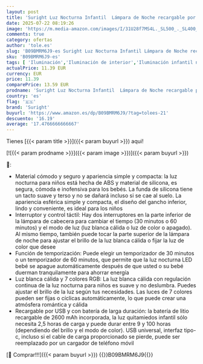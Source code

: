 ```yaml
---
layout: post
title: 'Suright Luz Nocturna Infantil  Lámpara de Noche recargable por USB  Luz Quitamiedos para Bebé con Luz Cálida Regulable&Luz de 7 Colores  Interruptor&Táctil Temporizador para Niños Dormitorio  Regalo'
date: 2025-07-22 08:19:26
image: 'https://m.media-amazon.com/images/I/31U28f7MS4L._SL500_._SL400_.jpg'
comments: true
category: ofertas
author: 'tole.es'
slug: 'B09BMRM6J9-es Suright Luz Nocturna Infantil Lámpara de Noche recargable...'
sku: 'B09BMRM6J9-es'
tags: [ 'Iluminación','Iluminación de interior','Iluminación infantil nocturna','Lámparas e iluminación infantil','bebé','suright','🇪🇸', ]
actualPrice: 11.39 EUR
currency: EUR
price: 11.39
comparePrice: 13.59 EUR
prodname: 'Suright Luz Nocturna Infantil  Lámpara de Noche recargable por USB  Luz Quitamiedos para Bebé con Luz Cálida Regulable&Luz de 7 Colores  Interruptor&Táctil Temporizador para Niños Dormitorio  Regalo'
country: 'es'
flag: '🇪🇸'
brand: 'Suright'
buyurl: 'https://www.amazon.es/dp/B09BMRM6J9/?tag=tolees-21'
descuento: '16.19'
average: '17.4766666666667'
---
```


Tienes [{{< param title >}}]({{< param buyurl >}}) aqui!

[![{{< param prodname >}}]({{< param image >}})]({{< param buyurl >}})

🔎:

- Material cómodo y seguro y apariencia simple y compacta: la luz nocturna para niños está hecha de ABS y material de silicona, es segura, cómoda e inofensiva para los bebés. La funda de silicona tiene un tacto suave y terso y no se dañará incluso si se cae al suelo. La apariencia esférica simple y compacta, el diseño del gancho inferior, lindo y conveniente, es ideal para los niños
- Interruptor y control táctil: Hay dos interruptores en la parte inferior de la lámpara de cabecera para cambiar el tiempo (30 minutos o 60 minutos) y el modo de luz (luz blanca cálida o luz de color o apagado). Al mismo tiempo, también puede tocar la parte superior de la lámpara de noche para ajustar el brillo de la luz blanca cálida o fijar la luz de color que desee
- Función de temporización: Puede elegir un temporizador de 30 minutos o un temporizador de 60 minutos, que permite que la luz nocturna LED bebé se apague automáticamente después de que usted o su bebé duerman tranquilamente para ahorrar energía
- Luz blanca cálida y 7 colores RGB: La luz blanca cálida con regulación continua de la luz nocturna para niños es suave y no deslumbra. Puedes ajustar el brillo de la luz según tus necesidades. Las luces de 7 colores pueden ser fijas o cíclicas automáticamente, lo que puede crear una atmósfera romántica y cálida
- Recargable por USB y con batería de larga duración: la batería de litio recargable de 2600 mAh incorporada, la luz quitamiedos infantil sólo necesita 2,5 horas de carga y puede durar entre 9 y 100 horas (dependiendo del brillo y el modo de color). USB universal, interfaz tipo-c, incluso si el cable de carga proporcionado se pierde, puede ser reemplazado por un cargador de teléfono móvil

[🛒 Comprar!!!]({{< param buyurl >}})
{{<world>}}B09BMRM6J9{{</world>}}
